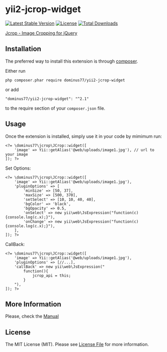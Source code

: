 # yii2-jcrop-widget

[![Latest Stable Version](https://poser.pugx.org/dominus77/yii2-jcrop-widget/v/stable)](https://packagist.org/packages/dominus77/yii2-jcrop-widget)
[![License](https://poser.pugx.org/dominus77/yii2-jcrop-widget/license)](https://github.com/Dominus77/yii2-jcrop-widget/blob/master/LICENSE.md)
[![Total Downloads](https://poser.pugx.org/dominus77/yii2-jcrop-widget/downloads)](https://packagist.org/packages/dominus77/yii2-jcrop-widget)

[Jcrop - Image Cropping for jQuery](http://deepliquid.com/content/Jcrop.html)

## Installation

The preferred way to install this extension is through [composer](http://getcomposer.org/download/).

Either run

```
php composer.phar require dominus77/yii2-jcrop-widget
```

or add

```
"dominus77/yii2-jcrop-widget": "^2.1"
```

to the require section of your `composer.json` file.

## Usage

Once the extension is installed, simply use it in your code by mimimum run:
```
<?= \dominus77\jcrop\JCrop::widget([
    'image' => Yii::getAlias('@web/uploads/image1.jpg'), // url to your image   
]); ?>

```
Set Options:
```
<?= \dominus77\jcrop\JCrop::widget([
    'image' => Yii::getAlias('@web/uploads/image1.jpg'),
    'pluginOptions' => [
        'minSize' => [50, 37],
        'maxSize' => [500, 370],
        'setSelect' => [10, 10, 40, 40],
        'bgColor' => 'black',
        'bgOpacity' => 0.5,
        'onSelect' => new yii\web\JsExpression("function(c){console.log(c.x);}"),
        'onChange' => new yii\web\JsExpression("function(c){console.log(c.x);}"),
    ],
]); ?>
```
CallBack:
```
<?= \dominus77\jcrop\JCrop::widget([
    'image' => Yii::getAlias('@web/uploads/image1.jpg'),
    'pluginOptions' => [//...],
    'callBack' => new yii\web\JsExpression("
        function(){
            jcrop_api = this;
        }
    "),
]); ?>

```

## More Information
Please, check the [Manual](http://deepliquid.com/content/Jcrop_Manual.html)

## License
The MIT License (MIT). Please see [License File](https://github.com/Dominus77/yii2-jcrop-widget/blob/master/LICENSE.md) for more information.
